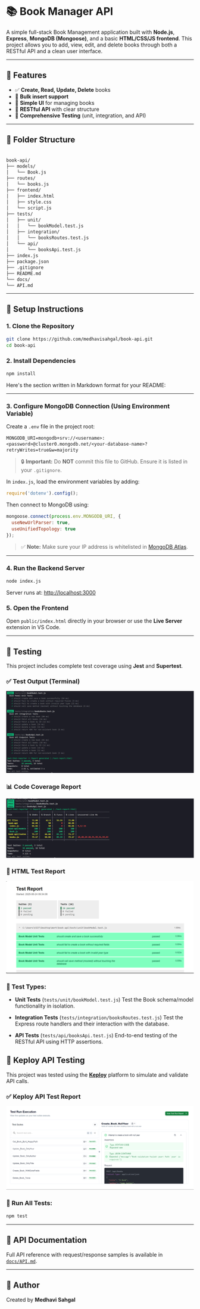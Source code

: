 # 📚 Book Manager API

A simple full-stack Book Management application built with **Node.js**, **Express**, **MongoDB (Mongoose)**, and a basic **HTML/CSS/JS frontend**. This project allows you to add, view, edit, and delete books through both a RESTful API and a clean user interface.

---

## 🚀 Features

- ✅ **Create, Read, Update, Delete** books  
- 🧾 **Bulk insert support**  
- 🎨 **Simple UI** for managing books  
- 🔧 **RESTful API** with clear structure  
- 🧪 **Comprehensive Testing** (unit, integration, and API)

---

## 📁 Folder Structure

```

book-api/
├── models/
│   └── Book.js
├── routes/
│   └── books.js
├── frontend/
│   ├── index.html
│   ├── style.css
│   └── script.js
├── tests/
│   ├── unit/
│   │   └── bookModel.test.js
│   ├── integration/
│   │   └── booksRoutes.test.js
│   └── api/
│       └── booksApi.test.js
├── index.js
├── package.json
├── .gitignore
├── README.md
└── docs/
└── API.md

````

---

## 🔧 Setup Instructions

### 1. Clone the Repository

```bash
git clone https://github.com/medhavisahgal/book-api.git
cd book-api
````

### 2. Install Dependencies

```bash
npm install
```

Here's the section written in Markdown format for your README:

---

### 3. Configure MongoDB Connection (Using Environment Variable)

Create a `.env` file in the project root:

```env
MONGODB_URI=mongodb+srv://<username>:<password>@cluster0.mongodb.net/<your-database-name>?retryWrites=true&w=majority
```

> 🔒 **Important:** Do **NOT** commit this file to GitHub. Ensure it is listed in your `.gitignore`.

In `index.js`, load the environment variables by adding:

```js
require('dotenv').config();
```

Then connect to MongoDB using:

```js
mongoose.connect(process.env.MONGODB_URI, {
  useNewUrlParser: true,
  useUnifiedTopology: true
});
```

> ✅ **Note:** Make sure your IP address is whitelisted in [MongoDB Atlas](https://cloud.mongodb.com/).

---


### 4. Run the Backend Server

```bash
node index.js
```

Server runs at: [http://localhost:3000](http://localhost:3000)

### 5. Open the Frontend

Open `public/index.html` directly in your browser or use the **Live Server** extension in VS Code.

---

## 🧪 Testing

This project includes complete test coverage using **Jest** and **Supertest**.

### ✅ Test Output (Terminal)
![Test Results](./assets/test-results.png)

### 📊 Code Coverage Report
![Coverage Report](./assets/coverage-report.png)

### 🧾 HTML Test Report
![HTML Report](./assets/html-test-report1.png)
### 🧪 Test Types:

* **Unit Tests** (`tests/unit/bookModel.test.js`)
  Test the Book schema/model functionality in isolation.

* **Integration Tests** (`tests/integration/booksRoutes.test.js`)
  Test the Express route handlers and their interaction with the database.

* **API Tests** (`tests/api/booksApi.test.js`)
  End-to-end testing of the RESTful API using HTTP assertions.
  
## 🧪 Keploy API Testing

This project was tested using the **[Keploy](https://keploy.io/)** platform to simulate and validate API calls.

### ✅ Keploy API Test Report

![Keploy Test Dashboard](./assets/keploy-api-testing.png)

### 🧪 Run All Tests:

```bash
npm test
```

---

## 📖 API Documentation

Full API reference with request/response samples is available in [`docs/API.md`](docs/API.md).

---

## 🙋 Author

Created by **Medhavi Sahgal**

